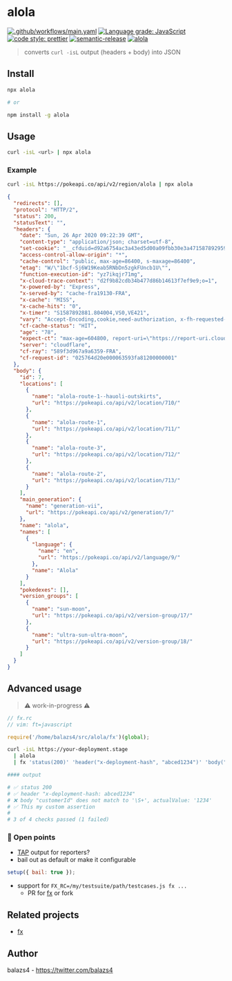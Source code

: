 # alola

[![.github/workflows/main.yaml](https://github.com/balazs4/alola/workflows/.github/workflows/main.yaml/badge.svg)](https://github.com/balazs4/alola/actions?query=workflow%3A.github%2Fworkflows%2Fmain.yaml+branch%3Amaster)
[![Language grade: JavaScript](https://img.shields.io/lgtm/grade/javascript/g/balazs4/alola.svg?logo=lgtm&logoWidth=18)](https://lgtm.com/projects/g/balazs4/alola/context:javascript)
[![code style: prettier](https://img.shields.io/badge/code_style-prettier-ff69b4.svg)](https://github.com/prettier/prettier)
[![semantic-release](https://img.shields.io/badge/%20%20%F0%9F%93%A6%F0%9F%9A%80-semantic--release-e10079.svg)](https://github.com/semantic-release/semantic-release)
[![alola](https://img.shields.io/npm/v/alola?logo=node.js)](https://www.npmjs.com/package/alola)

> converts `curl -isL` output (headers + body) into JSON

## Install

```bash
npx alola

# or

npm install -g alola
```

## Usage

```bash
curl -isL <url> | npx alola
```

### Example

```bash
curl -isL https://pokeapi.co/api/v2/region/alola | npx alola
```

```json
{
  "redirects": [],
  "protocol": "HTTP/2",
  "status": 200,
  "statusText": "",
  "headers": {
    "date": "Sun, 26 Apr 2020 09:22:39 GMT",
    "content-type": "application/json; charset=utf-8",
    "set-cookie": "__cfduid=d92a6754ac3a43ed5d00a09fbb30e3a471587892959; expires=Tue, 26-May-20 09:22:39 GMT; path=/; domain=.pokeapi.co; HttpOnly; SameSite=Lax; Secure",
    "access-control-allow-origin": "*",
    "cache-control": "public, max-age=86400, s-maxage=86400",
    "etag": "W/\"1bcf-Sj6W19Keab5RNbDn5zgkFUncb1U\"",
    "function-execution-id": "yz7ikqjr71mg",
    "x-cloud-trace-context": "d2f9b82cdb34b477d86b14613f7ef9e9;o=1",
    "x-powered-by": "Express",
    "x-served-by": "cache-fra19130-FRA",
    "x-cache": "MISS",
    "x-cache-hits": "0",
    "x-timer": "S1587892881.804004,VS0,VE421",
    "vary": "Accept-Encoding,cookie,need-authorization, x-fh-requested-host, accept-encoding",
    "cf-cache-status": "HIT",
    "age": "78",
    "expect-ct": "max-age=604800, report-uri=\"https://report-uri.cloudflare.com/cdn-cgi/beacon/expect-ct\"",
    "server": "cloudflare",
    "cf-ray": "589f3d967a9a6359-FRA",
    "cf-request-id": "025764d20e000063593fa81200000001"
  },
  "body": {
    "id": 7,
    "locations": [
      {
        "name": "alola-route-1--hauoli-outskirts",
        "url": "https://pokeapi.co/api/v2/location/710/"
      },
      {
        "name": "alola-route-1",
        "url": "https://pokeapi.co/api/v2/location/711/"
      },
      {
        "name": "alola-route-3",
        "url": "https://pokeapi.co/api/v2/location/712/"
      },
      {
        "name": "alola-route-2",
        "url": "https://pokeapi.co/api/v2/location/713/"
      }
    ],
    "main_generation": {
      "name": "generation-vii",
      "url": "https://pokeapi.co/api/v2/generation/7/"
    },
    "name": "alola",
    "names": [
      {
        "language": {
          "name": "en",
          "url": "https://pokeapi.co/api/v2/language/9/"
        },
        "name": "Alola"
      }
    ],
    "pokedexes": [],
    "version_groups": [
      {
        "name": "sun-moon",
        "url": "https://pokeapi.co/api/v2/version-group/17/"
      },
      {
        "name": "ultra-sun-ultra-moon",
        "url": "https://pokeapi.co/api/v2/version-group/18/"
      }
    ]
  }
}
```

## Advanced usage

> :warning: work-in-progress :warning:

```javascript
// fx.rc
// vim: ft=javascript

require('/home/balazs4/src/alola/fx')(global);
```

```bash
curl -isL https://your-deployment.stage
  | alola
  | fx 'status(200)' 'header("x-deployment-hash", "abced1234")' 'body("customerId", /\S+/)' 'res => assert.deepEqual(res.body, { customerId: 1234, foo: 42, bar: "yay" }, "This is my custom assert")'

#### output

# ✅ status 200
# ✅ header "x-deployment-hash: abced1234"
# ❌ body "customerId" does not match to '\S+', actualValue: '1234'
# ✅ This my custom assertion
#
# 3 of 4 checks passed (1 failed)

```

### :thinking: Open points

- [TAP](https://github.com/sindresorhus/awesome-tap) output for reporters?
- bail out as default or make it configurable

```javascript
setup({ bail: true });
```

- support for `FX_RC=/my/testsuite/path/testcases.js fx ...`
  - PR for [fx](https://github.com/antonmedv/fx) or fork

## Related projects

- [fx](https://github.com/antonmedv/fx)

## Author

balazs4 - <https://twitter.com/balazs4>
